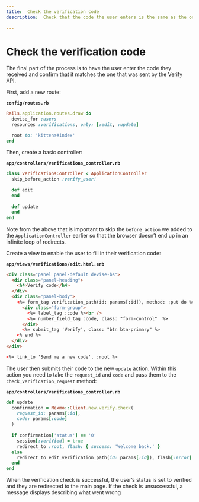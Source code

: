 ```yaml
---
title:  Check the verification code
description:  Check that the code the user enters is the same as the one that was sent

---
```


Check the verification code
===========================

The final part of the process is to have the user enter the code they received and confirm that it matches the one that was sent by the Verify API.

First, add a new route:

**`config/routes.rb`** 

```ruby
Rails.application.routes.draw do
  devise_for :users
  resources :verifications, only: [:edit, :update]

  root to: 'kittens#index'
end
```

Then, create a basic controller:

**`app/controllers/verifications_controller.rb`** 

```ruby
class VerificationsController < ApplicationController
  skip_before_action :verify_user!
 
  def edit
  end
 
  def update
  end
end
```

Note from the above that is important to skip the `before_action` we added to the `ApplicationController` earlier so that the browser doesn’t end up in an infinite loop of redirects.

Create a view to enable the user to fill in their verification code:

**`app/views/verifications/edit.html.erb`** 

```html
<div class="panel panel-default devise-bs">
  <div class="panel-heading">
    <h4>Verify code</h4>
  </div>
  <div class="panel-body">
    <%= form_tag verification_path(id: params[:id]), method: :put do %>
      <div class="form-group">
        <%= label_tag :code %><br />
        <%= number_field_tag :code, class: "form-control"  %>
      </div>
      <%= submit_tag 'Verify', class: "btn btn-primary" %>
    <% end %>
  </div>
</div>

<%= link_to 'Send me a new code', :root %>
```

The user then submits their code to the new `update` action. Within this action you need to take the `request_id` and `code` and pass them to the `check_verification_request` method:

**`app/controllers/verifications_controller.rb`** 

```ruby
def update
  confirmation = Nexmo::Client.new.verify.check(
    request_id: params[:id],
    code: params[:code]
  )
 
  if confirmation['status'] == '0'
    session[:verified] = true
    redirect_to :root, flash: { success: 'Welcome back.' }
  else
    redirect_to edit_verification_path(id: params[:id]), flash[:error] = confirmation['error_text'] 
  end
end
```

When the verification check is successful, the user’s status is set to verified and they are redirected to the main page. If the check is unsuccessful, a message displays describing what went wrong

